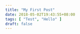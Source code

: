 ```yaml
---
title: "My First Post"
date: 2018-05-02T19:43:55+08:00
tags: [ "Test", "Hello" ]
draft: false
---
```


